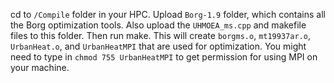 cd to `/Compile` folder in your HPC. Upload `Borg-1.9` folder, which contains all the Borg optimization tools. Also upload the `UHMOEA_ms.cpp` and makefile files to this folder. Then run make. This will create `borgms.o`, `mt19937ar.o`, `UrbanHeat.o`, and `UrbanHeatMPI` that are used for optimization. You might need to type in `chmod 755 UrbanHeatMPI` to get permission for using MPI on your machine. 
